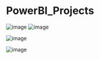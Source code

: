 # PowerBI_Projects


![image](https://github.com/user-attachments/assets/2c4e4de0-ee53-4302-8f0b-df908e1c592b)
![image](https://github.com/user-attachments/assets/ece72b5d-e6f3-4d1b-b2df-d1a4d7644ded)

![image](https://github.com/user-attachments/assets/3364148a-fa32-4227-8b35-3ea0dee523e1)

![image](https://github.com/user-attachments/assets/4e5f849a-b5a3-467d-a503-ed4a189d4df5)

